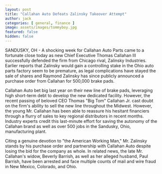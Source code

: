 ```yaml
---
layout: post
title: "Callahan Auto Defeats Zalinsky Takeover Attempt"
author: jack
categories: [ general, finance ]
image: assets/images/tommyboy.jpg
featured: false
hidden: false
---
```


SANDUSKY, OH - A shocking week for Callahan Auto Parts came to a fortunate close today as new Chief Executive Thomas Callahan III successfully defended the firm from Chicago rival, Zalinsky Industries. Earlier reports that Zalinsky would gain a controlling stake in the Ohio auto parts factory seem to be premature, as legal complications have stayed the sale of shares and Raymond Zalinsky has since publicly announced a purchase order from Callahan for 500,000 brake pads. 

Callahan Auto bet big last year on their new line of brake pads, leveraging high short-term debt to develop the new dedicated facility. However, the recent passing of beloved CEO Thomas "Big Tom" Callahan Jr. cast doubt on the firm's ability to sell the new line throughout the Midwest. However, the young Mr. Callahan has been able to reassure his hesitant financiers through a flurry of sales to key regional distributors in recent months. Industry experts credit this last-minute effort for saving the autonomy of the Callahan brand as well as over 500 jobs in the Sandusky, Ohio, manufacturing plant. 

Citing a genuine devotion to "the American Working Man," Mr. Zalinsky stands by his purchase order and partnership with Callahan Auto despite losing the bid for the company as whole. In related news, the late Mr. Callahan's widow, Beverly Barrish, as well as her alleged husband, Paul Barrish, have been arrested and face multiple counts of mail and wire fraud in New Mexico, Colorado, and Ohio.